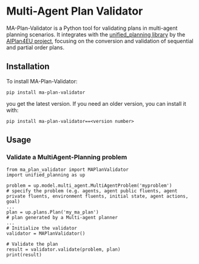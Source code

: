 # Multi-Agent Plan Validator

MA-Plan-Validator is a Python tool for validating plans in multi-agent planning scenarios. It integrates with the [unified_planning
library](https://github.com/aiplan4eu/unified-planning) by the [AIPlan4EU project](https://www.aiplan4eu-project.eu/), focusing on the conversion and validation of sequential and partial order plans.

## Installation
To install MA-Plan-Validator:

```
pip install ma-plan-validator
```

you get the latest version. If you need an older version, you can install it with:

```
pip install ma-plan-validator==<version number>
```

## Usage

### Validate a MultiAgent-Planning problem

```
from ma_plan_validator import MAPlanValidator
import unified_planning as up

problem = up.model.multi_agent.MultiAgentProblem('myproblem')
# specify the problem (e.g. agents, agent public fluents, agent private fluents, environment fluents, initial state, agent actions, goal)
...
plan = up.plans.Plan('my_ma_plan')
# plan generated by a Multi-agent planner
...
# Initialize the validator
validator = MAPlanValidator()

# Validate the plan
result = validator.validate(problem, plan)
print(result)
```
